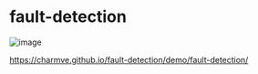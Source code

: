 # fault-detection

![image](https://user-images.githubusercontent.com/29084184/124580863-22271200-de83-11eb-8fb4-cddb03db37dc.png)

https://charmve.github.io/fault-detection/demo/fault-detection/
